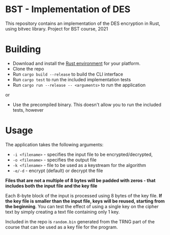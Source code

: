 # BST - Implementation of DES
This repository contains an implementation of the DES encryption in Rust, using bitvec library.
Project for BST course, 2021

# Building
- Download and install the [Rust environment](https://forge.rust-lang.org/infra/other-installation-methods.html#standalone-installers) for your platform. 
- Clone the repo
- Run `cargo build --release` to build the CLI interface
- Run `cargo test` to run the included implementation tests
- Run `cargo run --release -- <arguments>` to run the application

or

- Use the precompiled binary. This doesn't allow you to run the included tests, however

# Usage
The application takes the following arguments: 
- `-i <filename>` - specifies the input file to be encrypted/decrypted, 
- `-o <filename>` - specifies the output file
- `-k <filename>` - file to be used as a keystream for the algorithm
- `-e/-d` - encrypt (default) or decrypt the file

**Files that are not a multiple of 8 bytes will be padded with zeros - that includes both the input file and the key file**

Each 8-byte block of the input is processed using 8 bytes of the key file. **If the key file is smaller than the input file, keys will be reused, starting from the beginning**. You can test the effect of using a single key on the cipher text by simply creating a text file containing only 1 key.

Included in the repo is `random.bin` generated from the TRNG part of the course that can be used as a key file for the program. 
